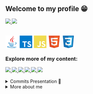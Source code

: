 ## Welcome to my profile 😁

<div>
  <a href="https://github.com/Edimar-Dias-dos-Santos">
    <img height="180em" src="https://github-readme-stats.vercel.app/api?username=Edimar-Dias-dos-Santos&show_icons=true&theme=tokyonight&include_all_commits=true&count_private=true"/>
    <img height="180em" src="https://github-readme-stats.vercel.app/api/top-langs/?username=Edimar-Dias-dos-Santos&layout=compact&langs_count=6&theme=tokyonight"/>
  </a>
</div>
    
<br>
    
<div style="display: inline_block"><br>
  <img align="center" alt="Java" height="40" src="https://raw.githubusercontent.com/devicons/devicon/master/icons/java/java-original.svg">
   <img align="center" alt="TypeScript" height="40" src="https://raw.githubusercontent.com/devicons/devicon/master/icons/typescript/typescript-original.svg">
  <img align="center" alt="JavaScript" height="40" src="https://raw.githubusercontent.com/devicons/devicon/master/icons/javascript/javascript-plain.svg">
  <img align="center" alt="HTML5" height="40" src="https://raw.githubusercontent.com/devicons/devicon/master/icons/html5/html5-original.svg">
  <img align="center" alt="CSS3" height="40" src="https://raw.githubusercontent.com/devicons/devicon/master/icons/css3/css3-original.svg">
</div>
 
 
### Explore more of my content:

<div> 
  <a href="https://www.youtube.com/user/yourusername" target="_blank">
    <img src="https://img.shields.io/badge/YouTube-FF0000?style=for-the-badge&logo=youtube&logoColor=white" target="_blank">
  </a>
  <a href="https://www.instagram.com/yourusername" target="_blank">
    <img src="https://img.shields.io/badge/-Instagram-%23E4405F?style=for-the-badge&logo=instagram&logoColor=white" target="_blank">
  </a>
  <a href="https://discord.gg/yourserver" target="_blank">
    <img src="https://img.shields.io/badge/Discord-7289DA?style=for-the-badge&logo=discord&logoColor=white" target="_blank">
  </a> 
  <a href="mailto:eddy.development1997@gmail.com">
    <img src="https://img.shields.io/badge/-Gmail-%23333?style=for-the-badge&logo=gmail&logoColor=white" target="_blank">
  </a>
  <a href="https://www.linkedin.com/in/yourusername" target="_blank">
    <img src="https://img.shields.io/badge/-LinkedIn-%230077B5?style=for-the-badge&logo=linkedin&logoColor=white" target="_blank">
  </a>
  <a href="https://wa.me/whatsappphonenumber" target="_blank">
    <img src="https://img.shields.io/badge/WhatsApp-25D366?style=for-the-badge&logo=whatsapp&logoColor=white" target="_blank">
  </a>
</div>

<br>

<details>
  <summary>Commits Presentation 🎉</summary>
  <p>Check out this creative visualization of my commits!</p>
  <img src="https://ghchart.rshah.org/Edimar-Dias-dos-Santos" alt="Edimar-Dias-dos-Santos's GitHub Chart" />
</details>

<details>
  <summary>More about me</summary>
  <p>I'm a passionate software developer. I love to create engaging applications and share my knowledge with the community. Feel free to connect with me on any of the platforms above!</p>
</details>

